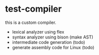 # test-compiler
this is a custom compiler.
  - lexical analyzer using flex
  - syntax analyzer using bison (make AST)
  - intermediate code generation (todo)
  - generate assembly code for Linux (todo)

